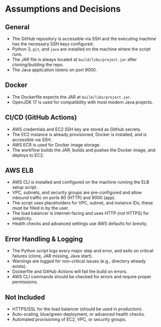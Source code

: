 # Assumptions and Decisions

## General
- The GitHub repository is accessible via SSH and the executing machine has the necessary SSH keys configured.
- Python 3, `git`, and `java` are installed on the machine where the script runs.
- The JAR file is always located at `build/libs/project.jar` after cloning/building the repo.
- The Java application listens on port 9000.

## Docker
- The Dockerfile expects the JAR at `build/libs/project.jar`.
- OpenJDK 17 is used for compatibility with most modern Java projects.

## CI/CD (GitHub Actions)
- AWS credentials and EC2 SSH key are stored as GitHub secrets.
- The EC2 instance is already provisioned, Docker is installed, and is accessible via SSH.
- AWS ECR is used for Docker image storage.
- The workflow builds the JAR, builds and pushes the Docker image, and deploys to EC2.

## AWS ELB
- AWS CLI is installed and configured on the machine running the ELB setup script.
- VPC, subnets, and security groups are pre-configured and allow inbound traffic on ports 80 (HTTP) and 9000 (app).
- The script uses placeholders for VPC, subnet, and instance IDs; these must be filled in by the user.
- The load balancer is internet-facing and uses HTTP (not HTTPS) for simplicity.
- Health checks and advanced settings use AWS defaults for brevity.

## Error Handling & Logging
- The Python script logs every major step and error, and exits on critical failures (clone, JAR missing, Java start).
- Warnings are logged for non-critical issues (e.g., directory already exists).
- Dockerfile and GitHub Actions will fail the build on errors.
- AWS CLI commands should be checked for errors and require proper permissions.

## Not Included
- HTTPS/SSL for the load balancer (should be used in production).
- Auto-scaling, blue/green deployment, or advanced health checks.
- Automated provisioning of EC2, VPC, or security groups. 